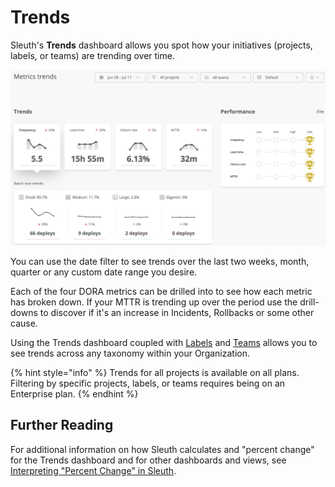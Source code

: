 # Trends

Sleuth's **Trends** dashboard allows you spot how your initiatives (projects, labels, or teams) are trending over time.

![](<../../.gitbook/assets/image (25).png>)

You can use the date filter to see trends over the last two weeks, month, quarter or any custom date range you desire.&#x20;

Each of the four DORA metrics can be drilled into to see how each metric has broken down. If your MTTR is trending up over the period use the drill-downs to discover if it's an increase in Incidents, Rollbacks or some other cause.

Using the Trends dashboard coupled with [Labels](labels.md) and [Teams](../teams.md) allows you to see trends across any taxonomy within your Organization.

{% hint style="info" %}
Trends for all projects is available on all plans. Filtering by specific projects, labels, or teams requires being on an Enterprise plan.
{% endhint %}

## Further Reading

For additional information on how Sleuth calculates and "percent change" for the Trends dashboard and for other dashboards and views, see [Interpreting "Percent Change" in Sleuth](../../accelerate-metrics/how-we-calculate.md#interpreting-percent-change).
